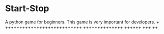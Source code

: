 # Start-Stop
A python game for beginners. This game is very important for developers.
+
+++++++++++++++++++++++++++
++++++++++++++
++++++
+++
++
